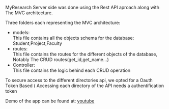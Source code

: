 <p>MyResearch Server side was done using the Rest API aproach along with The MVC architecture.</p>

<p>Three folders each representing the MVC architecture:</p>
<ul>
<li>models: <br/>This file contains all the objects schema for the database: Student,Project,Faculty</li>
<li>routes:<br/>This file contains the routes for the different objects of the database, Notably The CRUD routes(get_id,get_name...)</li>
<li>Controller:<br/>This file contains the logic behind each CRUD operation</li>
</ul>
<p>To secure access to the different directories api, we opted for a Oauth Token Based ( Accessing each directory of the API needs a authentification token</p> 

<p>Demo of the app can be found at: <a href="https://www.youtube.com/watch?v=S2ymQxuPGRc">youtube</a></p>
